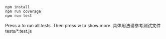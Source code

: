 ```
npm install
npm run coverage
npm run test
```
Press a to run all tests.
Then press w to show more.
具体用法请参考测试文件 tests/*.test.js